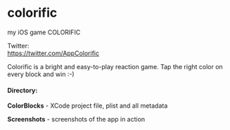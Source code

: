 # colorific
my iOS game COLORIFIC

Twitter:  
https://twitter.com/AppColorific

Colorific is a bright and easy-to-play reaction game. 
Tap the right color on every block and win :-)

<h4>Directory:</h4>
<p><b>ColorBlocks</b> - XCode project file, plist and all metadata</p>
<p><b>Screenshots</b> - screenshots of the app in action</p>
